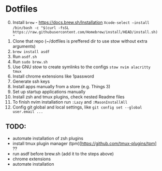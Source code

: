 # Dotfiles

0. Install `brew` - https://docs.brew.sh/Installation
`Xcode-select —install`
`/bin/bash -c "$(curl -fsSL https://raw.githubusercontent.com/Homebrew/install/HEAD/install.sh)"`
1. Clone that repo (~/dotfiles is preffered dir to use stow without extra arguments)
2. `brew install asdf`
3. Run `asdf.sh`
4. Run `sudo brew.sh`
5. Use GNU stow to create symlinks to the configs `stow nvim alacritty tmux`
6. Install chrome extensions like 1password
7. Generate ssh keys
8. Install apps manually from a store (e.g. Things 3)
9. Set up startup applications manually
10. Install zsh and tmux plugins, check nested Readme files
11. To finish nvim installation run `:Lazy` and `:MasonInstallAll`
12. Config git global and local settings, like `git config set --global user.email ...`

## TODO:
* automate installation of zsh plugins
* install tmux plugin manager (tpm)[https://github.com/tmux-plugins/tpm] ??
* run asdf before brew.sh (add it to the steps above)
* chrome extensions
* automate installation
